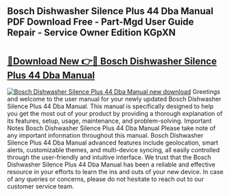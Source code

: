 ## Bosch Dishwasher Silence Plus 44 Dba Manual PDF Download Free - Part-Mgd User Guide Repair - Service Owner Edition KGpXN

# <h2><a href="http://bc26527.oget.top/?id=Bosch+Dishwasher+Silence+Plus+44+Dba+Manual">🔗Download New 👉🔴 Bosch Dishwasher Silence Plus 44 Dba Manual</a></h2>

[![Bosch Dishwasher Silence Plus 44 Dba Manual new download](https://i.imgur.com/5g1atiW.png)](http://bc26527.oget.top/?id=Bosch+Dishwasher+Silence+Plus+44+Dba+Manual)
Greetings and welcome to the user manual for your newly updated Bosch Dishwasher Silence Plus 44 Dba Manual. This manual is specifically designed to help you get the most out of your product by providing a thorough explanation of its features, setup, usage, maintenance, and problem-solving. Important Notes Bosch Dishwasher Silence Plus 44 Dba Manual Please take note of any important information throughout this manual. Bosch Dishwasher Silence Plus 44 Dba Manual advanced features include geolocation, smart alerts, customizable themes, and multi-device syncing, all easily controlled through the user-friendly and intuitive interface. We trust that the Bosch Dishwasher Silence Plus 44 Dba Manual has been a reliable and effective resource in your efforts to learn the ins and outs of your new device. In case of any queries or concerns, please do not hesitate to reach out to our customer service team.
